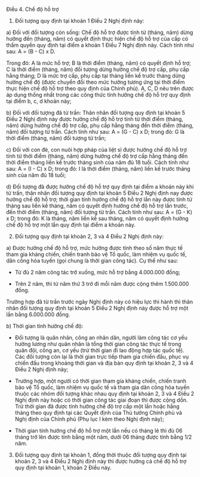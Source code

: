 Điều 4. Chế độ hỗ trợ

1. Đối tượng quy định tại khoản 1 Điều 2 Nghị định này:

a) Đối với đối tượng còn sống: Chế độ hỗ trợ được tính từ (tháng, năm) dừng hưởng đến (tháng, năm) có quyết định thực hiện chế độ hỗ trợ của cấp có thẩm quyền quy định tại điểm a khoản 1 Điều 7 Nghị định này. Cách tính như sau: A = (B - C) x D.

Trong đó: A là mức hỗ trợ; B là thời điểm (tháng, năm) có quyết định hỗ trợ; C là thời điểm (tháng, năm) đối tượng dừng hưởng chế độ trợ cấp, phụ cấp hằng tháng; D là mức trợ cấp, phụ cấp tại tháng liền kề trước tháng dừng hưởng chế độ (được chuyển đổi theo mức hưởng tương ứng tại thời điểm thực hiện chế độ hỗ trợ theo quy định của Chính phủ). A, C, D nêu trên được áp dụng thống nhất trong các công thức tính hưởng chế độ hỗ trợ quy định tại điểm b, c, d khoản này;

b) Đối với đối tượng đã từ trần: Thân nhân đối tượng quy định tại khoản 5 Điều 2 Nghị định này được hưởng chế độ hỗ trợ tính từ thời điểm (tháng, năm) dừng hưởng chế độ trợ cấp, phụ cấp hằng tháng đến thời điểm (tháng, năm) đối tượng từ trần. Cách tính như sau: A = (G - C) x D; trong đó: G là thời điểm (tháng, năm) đối tượng từ trần;

c) Đối với con đẻ, con nuôi hợp pháp của liệt sĩ được hưởng chế độ hỗ trợ tính từ thời điểm (tháng, năm) dừng hưởng chế độ trợ cấp hằng tháng đến thời điểm tháng liền kề trước tháng sinh của năm đủ 18 tuổi. Cách tính như sau: A = (I - C) x D; trong đó: I là thời điểm (tháng, năm) liền kề trước tháng sinh của năm đủ 18 tuổi;

d) Đối tượng đã được hưởng chế độ hỗ trợ quy định tại điểm a khoản này khi từ trần, thân nhân đối tượng quy định tại khoản 5 Điều 2 Nghị định nay được hưởng chế độ hỗ trợ; thời gian tính hưởng chế độ hỗ trợ lần này được tính từ tháng sau liền kề tháng, năm có quyết định hưởng chế độ hỗ trợ lần trước, đến thời điểm (tháng, năm) đối tượng từ trần. Cách tính như sau: A = (G - K) x D; trong đó: K là tháng, năm liền kề sau tháng, năm có quyết định hưởng chế độ hỗ trợ một lần quy định tại điểm a khoản này.

2. Đối tượng quy định tại khoản 2, 3 và 4 Điều 2 Nghị định này:

a) Được hưởng chế độ hỗ trợ, mức hưởng được tính theo số năm thực tế tham gia kháng chiến, chiến tranh bảo vệ Tổ quốc, làm nhiệm vụ quốc tế, dân công hỏa tuyến (gọi chung là thời gian công tác). Cụ thể như sau:

- Từ đủ 2 năm công tác trở xuống, mức hỗ trợ bằng 4.000.000 đồng;

- Trên 2 năm, thì từ năm thứ 3 trở đi mỗi năm được cộng thêm 1.500.000 đồng.

Trường hợp đã từ trần trước ngày Nghị định này có hiệu lực thi hành thì thân nhân đối tượng quy định tại khoản 5 Điều 2 Nghị định này được hỗ trợ một lần bằng 6.000.000 đồng.

b) Thời gian tính hưởng chế độ:

- Đối tượng là quân nhân, công an nhân dân, người làm công tác cơ yếu hưởng lương như quân nhân là tổng thời gian công tác thực tế trong quân đội, công an, cơ yếu (trừ thời gian đi lao động hợp tác quốc tế). Các đối tượng còn lại là thời gian trực tiếp tham gia chiến đấu, phục vụ chiến đấu trong khoảng thời gian và địa bàn quy định tại khoản 2, 3 và 4 Điều 2 Nghị định này;

- Trường hợp, một người có thời gian tham gia kháng chiến, chiến tranh bảo vệ Tổ quốc, làm nhiệm vụ quốc tế và tham gia dân công hỏa tuyến thuộc các nhóm đối tượng khác nhau quy định tại khoản 2, 3 và 4 Điều 2 Nghị định này hoặc có thời gian công tác giai đoạn thì được cộng dồn. Trừ thời gian đã được tính hưởng chế độ trợ cấp một lần hoặc hằng tháng theo quy định tại các Quyết định của Thủ tướng Chính phủ và Nghị định của Chính phủ (Phụ lục I kèm theo Nghị định này);

- Thời gian tính hưởng chế độ hỗ trợ một lần nếu có tháng lẻ thì đủ 06 tháng trở lên được tính bằng một năm, dưới 06 tháng được tính bằng 1/2 năm.

3. Đối tượng quy định tại khoản 1, đồng thời thuộc đối tượng quy định tại khoản 2, 3 và 4 Điều 2 Nghị định này thì được hưởng cả chế độ hỗ trợ quy định tại khoản 1, khoản 2 Điều này.